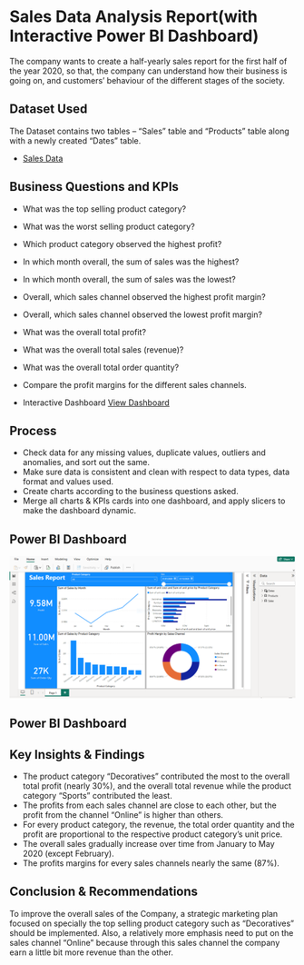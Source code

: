 # Sales Data Analysis Report(with Interactive Power BI Dashboard)
The company wants to create a half-yearly sales report for the first half of the year 2020, so that, the company can understand how their business is going on, and customers’ behaviour of the different stages of the society.  

## Dataset Used
The Dataset contains two tables – “Sales” table and “Products” table along with a newly created “Dates” table. 
- <a href="https://github.com/NazimUddin17/Power-BI_Sales_Data_Analysis_Project/blob/main/Sales%20Data.xlsx">Sales Data</a>

## Business Questions and KPIs
- What was the top selling product category?
- What was the worst selling product category?
- Which product category observed the highest profit?
- In which month overall, the sum of sales was the highest?
- In which month overall, the sum of sales was the lowest? 
- Overall, which sales channel observed the highest profit margin?
- Overall, which sales channel observed the lowest profit margin?
- What was the overall total profit? 
- What was the overall total sales (revenue)?
- What was the overall total order quantity? 
- Compare the profit margins for the different sales channels.
 
- Interactive Dashboard <a href="https://github.com/NazimUddin17/Power-BI_Sales_Data_Analysis_Project/blob/main/Sales%20Report.pbix">View Dashboard</a>

## Process
- Check data for any missing values, duplicate values, outliers and anomalies, and sort out the same.
- Make sure data is consistent and clean with respect to data types, data format and values used. 
- Create charts according to the business questions asked.    
- Merge all charts & KPIs cards into one dashboard, and apply slicers to make the dashboard dynamic.

## Power BI Dashboard
![Sales_Data_Analysis_Report  Image](https://github.com/NazimUddin17/Power-BI_Sales_Data_Analysis_Project/blob/main/Sales_Data_Analysis_Report.%20Image.PNG) 

## Power BI Dashboard

## Key Insights & Findings
- The product category “Decoratives” contributed the most to the overall total profit (nearly 30%), and the overall total revenue while the product category “Sports” contributed the least.  
- The profits from each sales channel are close to each other, but the profit from the channel “Online” is higher than others. 
- For every product category, the revenue, the total order quantity and the profit are proportional to the respective product category’s unit price.  
- The overall sales gradually increase over time from January to May 2020 (except February).  
- The profits margins for every sales channels nearly the same (87%).
 
## Conclusion & Recommendations 
To improve the overall sales of the Company, a strategic marketing plan focused on specially the top selling product category such as “Decoratives” should be implemented. Also, a relatively more emphasis need to put on the sales channel “Online” because through this sales channel the company earn a little bit more revenue than the other.    


